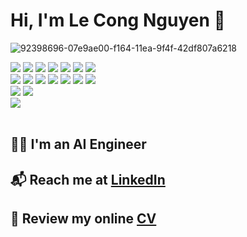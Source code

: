 # Hi, I'm Le Cong Nguyen 👋 

![92398696-07e9ae00-f164-11ea-9f4f-42df807a6218](https://user-images.githubusercontent.com/18329471/143008836-160bb1b4-2289-4476-9777-2d9c75275916.gif)

<div style="clear:both; width: 100%;"> 
  <div>
    <img src="https://img.shields.io/badge/Python-f9d64e.svg?logo=python&style=flat">
    <img src="https://img.shields.io/badge/Git-e2ffa3.svg?logo=git&style=flat">
    <img src="https://img.shields.io/badge/OpenCV-FF0000.svg?logo=opencv&style=flat">
    <img src="https://img.shields.io/badge/PyTorch-80ff00.svg?logo=pytorch&style=flat">
    <img src="https://img.shields.io/badge/TensorFlow-aa4c00.svg?logo=tensorflow&style=flat">
    <img src="https://img.shields.io/badge/ONNX-C51A4A.svg?logo=ONNX&style=flat">
    <img src="https://img.shields.io/badge/TensorRT/TritonInferenceServer-f1ffd3.svg?logo=NVIDIA&style=flat">
  </div>
  <div>
    <img src="https://img.shields.io/badge/HTML5-e2e2e2.svg?logo=html5&style=flat">
    <img src="https://img.shields.io/badge/CSS3-ff8000.svg?logo=css3&style=flat">
    <img src="https://img.shields.io/badge/Javascript-3577c4.svg?logo=javascript&style=flat">
    <img src="https://img.shields.io/badge/React-1C2400.svg?logo=react&style=flat">
    <img src="https://img.shields.io/badge/Node.js-dc99f5.svg?logo=node.js&style=flat">
    <img src="https://img.shields.io/badge/MongoDB-e1d3ff.svg?logo=mongodb&style=flat">
    <img src="https://img.shields.io/badge/PostgreSQL-faffef.svg?logo=postgresql&style=flat">
  </div>
  <div>
    <img src="https://img.shields.io/badge/-Docker-ab3db2.svg?logo=docker&style=flat">
    <img src="https://img.shields.io/badge/-Kubernetes-ffff00.svg?logo=kubernetes&style=flat">
  </div>
  <div>
  <img src="https://img.shields.io/badge/Axis Communications-d6f2ff.svg">
  </div>
 </div>
<br>

## :sassy_man: I'm an AI Engineer
<!-- ## :mailbox_with_mail: Reach me at [LinkedIn](https://www.linkedin.com/in/nguyen-le-cong-0b1731233/) -->
## :mailbox_with_mail: Reach me at <a href="https://www.linkedin.com/in/nguyen-le-cong-0b1731233/" target="_blank" rel="noopener">LinkedIn</a>
## :page_facing_up:	Review my online <a href="https://nguyenlecong.github.io/Online-CV/" target="_blank" rel="noopener">CV</a>

